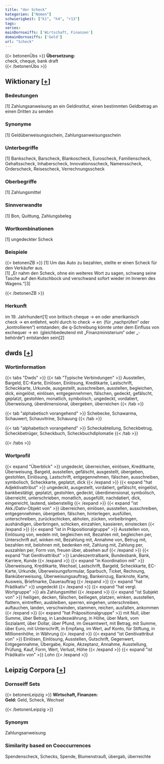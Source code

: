 ```yaml
---
title: "der Scheck"
kategorien: ["Nomen"]
schwierigkeit: ["k1", "h4", "r13"]
tags:
series:
mainDornseiffs: ['Wirtschaft, Finanzen']
domainDornseiffs: ['Geld']
url: "Scheck"
---
```


{{< betonenÜbs >}}
**Übersetzung:**  
check, cheque, bank  draft  
{{< /betonenÜbs >}}

## Wiktionary [[+](https://de.wiktionary.org/wiki/Scheck)]

### Bedeutungen
[1] Zahlungsanweisung an ein Geldinstitut, einen bestimmten Geldbetrag an einen Dritten zu senden  

### Synonyme
[1] Geldüberweisungsschein, Zahlungsanweisungsschein  

### Unterbegriffe
[1] Bankscheck, Barscheck, Blankoscheck, Euroscheck, Familienscheck, Gehaltsscheck, Inhaberscheck, Innovationsscheck, Namensscheck, Orderscheck, Reisescheck, Verrechnungsscheck  

### Oberbegriffe
[1] Zahlungsmittel  

### Sinnverwandte
[1] Bon, Quittung, Zahlungsbeleg  

### Wortkombinationen
[1] ungedeckter Scheck  

### Beispiele
{{< betonenZB >}}
[1] Um das Auto zu bezahlen, stellte er einen Scheck für den Verkäufer aus.  
[1] „Er nahm den Scheck, ohne ein weiteres Wort zu sagen, schwang seine Tasche auf den Kutschbock und verschwand sofort wieder im Inneren des Wagens.“[3]  

{{< /betonenZB >}}
### Herkunft
im 19. Jahrhundert[1] von britisch cheque → en oder amerikanisch check → en entlehnt, wohl durch to check → en (für „nachprüfen“ oder „kontrollieren“) entstanden; die q-Schreibung könnte unter dem Einfluss von exchequer → en (gleichbedeutend mit „Finanzministerium“ oder „-behörde“) entstanden sein[2]  



## dwds [[+](https://www.dwds.de/wb/Scheck)]

### Wortinformation
{{< tabs "Dwds" >}}
{{< tab "Typische Verbindungen" >}}
Ausstellen, Bargeld, EC-Karte, Einlösen, Einlösung, Kreditkarte, Lastschrift, Scheckkarte, Urkunde, ausgestellt, ausschreiben, ausstellen, begleichen, dick, eingelöst, einlösen, entgegennehmen, fälschen, gedeckt, gefälscht, geplatzt, gestohlen, monatlich, symbolisch, ungedeckt, vordatiert, Überweisung, überdimensional, übergeben, überreichen
{{< /tab >}}

{{< tab "alphabetisch vorangehend" >}}
Schebecke, Schawarma, Schauwert, Schauvitrine, Schauung
{{< /tab >}}

{{< tab "alphabetisch vorangehend" >}}
Scheckabteilung, Scheckbetrug, Scheckbetrüger, Scheckbuch, Scheckbuchdiplomatie
{{< /tab >}}

{{< /tabs >}}

### Wortprofil
{{< expand "Überblick" >}} ungedeckt, überreichen, einlösen, Kreditkarte, Überweisung, Bargeld, ausstellen, gefälscht, ausgestellt, übergeben, gestohlen, Einlösung, Lastschrift, entgegennehmen, fälschen, ausschreiben, symbolisch, Scheckkarte, geplatzt, dick {{< /expand >}}
{{< expand "hat Adjektivattribut" >}} ungedeckt, ausgestellt, vordatiert, gefälscht, eingelöst, bankbestätigt, geplatzt, gestohlen, gedeckt, überdimensional, symbolisch, überreicht, unterschrieben, monatlich, ausgefüllt, nachdatiert, dick, eingereicht, lautend, siebenstellig {{< /expand >}}
{{< expand "ist Akk./Dativ-Objekt von" >}} überreichen, einlösen, ausstellen, ausschreiben, entgegennehmen, übergeben, fälschen, hinterlegen, ausfüllen, unterschreiben, zurückschicken, abholen, zücken, vorbeibringen, aushändigen, überbringen, schicken, einzahlen, kassieren, einstecken {{< /expand >}}
{{< expand "ist in Präpositionalgruppe" >}} Ausstellen von, Einlösung von, wedeln mit, begleichen mit, Bezahlen mit, begleichen per, Unterschrift auf, winken mit, Bezahlung mit, Annahme von, Betrug mit, bezahlen mit, belohnen mit, bedenken mit, Zahlung mit, Zahlung per, auszahlen per, Form von, freuen über, absehen auf {{< /expand >}}
{{< expand "hat Genitivattribut" >}} Landeszentralbank, Bundesbank, Bank, Karriere, Kunde {{< /expand >}}
{{< expand "in Koordination mit" >}} Überweisung, Kreditkarte, Wechsel, Lastschrift, Bargeld, Scheckkarte, EC-Karte, Urkunde, Überweisungsformular, Sparbuch, Ticket, Rechnung, Banküberweisung, Überweisungsauftrag, Bankeinzug, Banknote, Karte, Ausweis, Briefmarke, Dauerauftrag {{< /expand >}}
{{< expand "hat Prädikativ" >}} ungedeckt {{< /expand >}}
{{< expand "hat vergl. Wortgruppe" >}} als Zahlungsmittel {{< /expand >}}
{{< expand "ist Subjekt von" >}} heiligen, decken, fälschen, beiliegen, platzen, winken, ausstellen, flattern, eintreffen, ausbleiben, sperren, eingehen, unterschreiben, auftauchen, landen, verschwinden, stammen, reichen, ausfallen, ankommen {{< /expand >}}
{{< expand "hat Präpositionalgruppe" >}} mit Null, über Summe, über Betrag, in Landeswährung, in Höhe, über Mark, vom Sozialamt, über Dollar, über Pfund, im Gesamtwert, mit Betrag, mit Summe, über Euro, mit Unterschrift, in Empfang, im Wert, auf Konto, für Stiftung, in Millionenhöhe, in Währung {{< /expand >}}
{{< expand "ist Genitivattribut von" >}} Einlösen, Einlösung, Ausstellen, Gutschrift, Gegenwert, Entgegennahme, Übergabe, Kopie, Akzeptanz, Annahme, Ausstellung, Prüfung, Kauf, Form, Wert, Verlust, Höhe {{< /expand >}}
{{< expand "ist Prädikativ von" >}} Lohn {{< /expand >}}

## Leipzig Corpora [[+](https://corpora.uni-leipzig.de/en/res?word=Scheck&corpusId=deu_newscrawl-public_2018)]

### Dornseiff Sets
{{< betonenLeipzig >}}
**Wirtschaft, Finanzen:**  
**Geld:** Geld, Scheck, Wechsel  

{{< /betonenLeipzig >}}

### Synonym
Zahlungsanweisung


### Similarity based on Cooccurrences
Spendenscheck, Schecks, Spende, Blumenstrauß, übergab, überreichte

